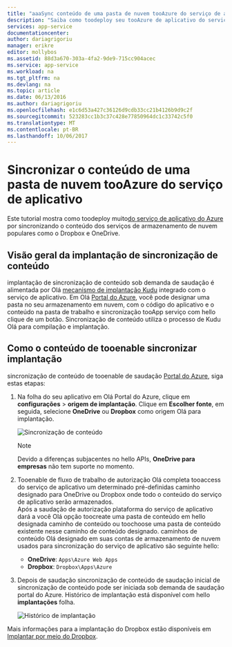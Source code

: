 ```yaml
---
title: "aaaSync conteúdo de uma pasta de nuvem tooAzure do serviço de aplicativo"
description: "Saiba como toodeploy seu tooAzure de aplicativo do serviço de aplicativo por meio do conteúdo de sincronização de uma pasta de nuvem."
services: app-service
documentationcenter: 
author: dariagrigoriu
manager: erikre
editor: mollybos
ms.assetid: 88d3a670-303a-4fa2-9de9-715cc904acec
ms.service: app-service
ms.workload: na
ms.tgt_pltfrm: na
ms.devlang: na
ms.topic: article
ms.date: 06/13/2016
ms.author: dariagrigoriu
ms.openlocfilehash: e1c6d53a427c36126d9cdb33cc21b4126b9d9c2f
ms.sourcegitcommit: 523283cc1b3c37c428e77850964dc1c33742c5f0
ms.translationtype: MT
ms.contentlocale: pt-BR
ms.lasthandoff: 10/06/2017
---
```

# <a name="sync-content-from-a-cloud-folder-tooazure-app-service"></a>Sincronizar o conteúdo de uma pasta de nuvem tooAzure do serviço de aplicativo
Este tutorial mostra como toodeploy muito[do serviço de aplicativo do Azure](http://go.microsoft.com/fwlink/?LinkId=529714) por sincronizando o conteúdo dos serviços de armazenamento de nuvem populares como o Dropbox e OneDrive. 

## <a name="overview"></a>Visão geral da implantação de sincronização de conteúdo
implantação de sincronização de conteúdo sob demanda de saudação é alimentada por Olá [mecanismo de implantação Kudu](https://github.com/projectkudu/kudu/wiki) integrado com o serviço de aplicativo. Em Olá [Portal do Azure](https://portal.azure.com), você pode designar uma pasta no seu armazenamento em nuvem, com o código do aplicativo e o conteúdo na pasta de trabalho e sincronização tooApp serviço com hello clique de um botão. Sincronização de conteúdo utiliza o processo de Kudu Olá para compilação e implantação. 

## <a name="contentsync"></a>Como o conteúdo de tooenable sincronizar implantação
sincronização de conteúdo de tooenable de saudação [Portal do Azure](https://portal.azure.com), siga estas etapas:

1. Na folha do seu aplicativo em Olá Portal do Azure, clique em **configurações** > **origem de implantação**. Clique em **Escolher fonte**, em seguida, selecione **OneDrive** ou **Dropbox** como origem Olá para implantação. 
   
    ![Sincronização de conteúdo](./media/app-service-deploy-content-sync/deployment_source.png)
   
   > [!NOTE]
   > Devido a diferenças subjacentes no hello APIs, **OneDrive para empresas** não tem suporte no momento. 
   > 
   > 
2. Tooenable de fluxo de trabalho de autorização Olá completa tooaccess do serviço de aplicativo um determinado pré-definidas caminho designado para OneDrive ou Dropbox onde todo o conteúdo do serviço de aplicativo serão armazenados.  
    Após a saudação de autorização plataforma do serviço de aplicativo dará a você Olá opção toocreate uma pasta de conteúdo em hello designada caminho de conteúdo ou toochoose uma pasta de conteúdo existente nesse caminho de conteúdo designado. caminhos de conteúdo Olá designado em suas contas de armazenamento de nuvem usados para sincronização do serviço de aplicativo são seguinte hello:  
   
   * **OneDrive**: `Apps\Azure Web Apps` 
   * **Dropbox**: `Dropbox\Apps\Azure`
3. Depois de saudação sincronização de conteúdo de saudação inicial de sincronização de conteúdo pode ser iniciada sob demanda de saudação portal do Azure. Histórico de implantação está disponível com hello **implantações** folha.
   
    ![Histórico de implantação](./media/app-service-deploy-content-sync/onedrive_sync.png)

Mais informações para a implantação do Dropbox estão disponíveis em [Implantar por meio do Dropbox](http://blogs.msdn.com/b/windowsazure/archive/2013/03/19/new-deploy-to-windows-azure-web-sites-from-dropbox.aspx). 

